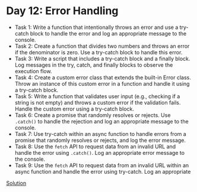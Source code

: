 # Day 12: Error Handling

* Task 1: Write a function that intentionally throws an error and use a try-catch block to handle the error and log an appropriate message to the console.
* Task 2: Create a function that divides two numbers and throws an error if the denominator is zero. Use a try-catch block to handle this error.
* Task 3: Write a script that includes a try-catch block and a finally block. Log messages in the try, catch, and finally blocks to observe the execution flow.
* Task 4: Create a custom error class that extends the built-in Error class. Throw an instance of this custom error in a function and handle it using a try-catch block.
* Task 5: Write a function that validates user input (e.g., checking if a string is not empty) and throws a custom error if the validation fails. Handle the custom error using a try-catch block.
* Task 6: Create a promise that randomly resolves or rejects. Use `.catch()` to handle the rejection and log an appropriate message to the console.
* Task 7: Use try-catch within an async function to handle errors from a promise that randomly resolves or rejects, and log the error message.
* Task 8: Use the `fetch` APl to request data from an invalid URL and handle the error using `.catch()`. Log an appropriate error message to the console.
* Task 9: Use the `fetch` API to request data from an invalid URL within an async function and handle the error using try-catch. Log an appropriate


[Solution](./Day_12_Solution.js)